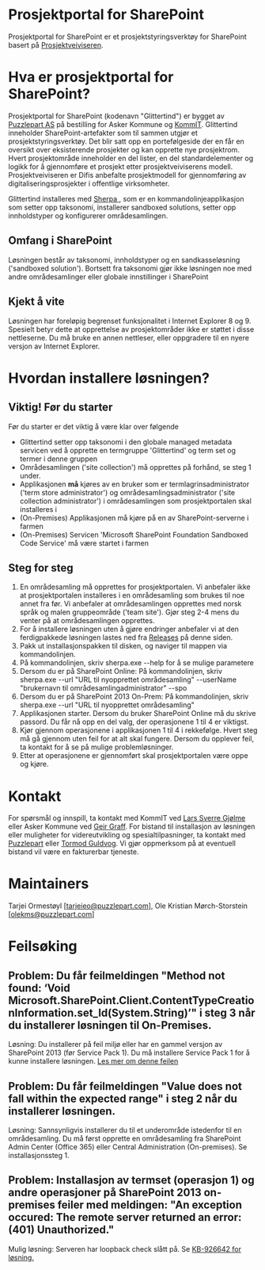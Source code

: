 ﻿Prosjektportal for SharePoint
=================

Prosjektportal for SharePoint er et prosjektstyringsverktøy for SharePoint basert på <a href="http://prosjektveiviseren.no">Prosjektveiviseren</a>. 

# Hva er prosjektportal for SharePoint?
Prosjektportal for SharePoint (kodenavn "Glittertind") er bygget av <a href="http://www.puzzlepart.com">Puzzlepart AS</a> på bestilling for Asker Kommune og <a href="http://www.ks.no/kommit">KommIT</a>. Glittertind inneholder SharePoint-artefakter som til sammen utgjør et prosjektstyringsverktøy. Det blir satt opp en portefølgeside der en får en oversikt over eksisterende prosjekter og kan opprette nye prosjektrom. Hvert prosjektområde inneholder en del lister, en del standardelementer og logikk for å gjennomføre et prosjekt etter prosjektveiviserens modell. Prosjektveiviseren er Difis anbefalte prosjektmodell for gjennomføring av digitaliseringsprosjekter i offentlige virksomheter.

Glittertind installeres med <a href="https://github.com/sharepoint-sherpa/sherpa">Sherpa </a>, som er en kommandolinjeapplikasjon som setter opp taksonomi, installerer sandboxed solutions, setter opp innholdstyper og konfigurerer områdesamlingen.

## Omfang i SharePoint
Løsningen består av taksonomi, innholdstyper og en sandkasseløsning ('sandboxed solution'). Bortsett fra taksonomi gjør ikke løsningen noe med andre områdesamlinger eller globale innstillinger i SharePoint

## Kjekt å vite
Løsningen har foreløpig begrenset funksjonalitet i Internet Explorer 8 og 9. Spesielt betyr dette at opprettelse av prosjektområder ikke er støttet i disse nettleserne. Du må bruke en annen nettleser, eller oppgradere til en nyere versjon av Internet Explorer.

# Hvordan installere løsningen?
## Viktig! Før du starter
Før du starter er det viktig å være klar over følgende
* Glittertind setter opp taksonomi i den globale managed metadata servicen ved å opprette en termgruppe 'Glittertind' og term set og termer i denne gruppen
* Områdesamlingen ('site collection') må opprettes på forhånd, se steg 1 under.
* Applikasjonen <strong>må</strong> kjøres av en bruker som er termlagrinsadministrator ('term store administrator') og områdesamlingsadministrator ('site collection administrator') i områdesamlingen som prosjektportalen skal installeres i
* (On-Premises) Applikasjonen må kjøre på en av SharePoint-serverne i farmen
* (On-Premises) Servicen 'Microsoft SharePoint Foundation Sandboxed Code Service' må være startet i farmen

## Steg for steg
1. En områdesamling må opprettes for prosjektportalen. Vi anbefaler ikke at prosjektportalen installeres i en områdesamling som brukes til noe annet fra før. Vi anbefaler at områdesamlingen opprettes med norsk språk og malen gruppeområde ('team site'). Gjør steg 2-4 mens du venter på at områdesamlingen opprettes.
2. For å installere løsningen uten å gjøre endringer anbefaler vi at den ferdigpakkede løsningen lastes ned fra <a href="https://github.com/prosjektstotte/sp-prosjektportal/releases">Releases</a> på denne siden. 
3. Pakk ut installasjonspakken til disken, og naviger til mappen via kommandolinjen.
4. På kommandolinjen, skriv sherpa.exe --help for å se mulige parametere
5. Dersom du er på SharePoint Online: På kommandolinjen, skriv sherpa.exe --url "URL til nyopprettet områdesamling" --userName "brukernavn til områdesamlingadministrator" --spo
5. Dersom du er på SharePoint 2013 On-Prem: På kommandolinjen, skriv sherpa.exe --url "URL til nyopprettet områdesamling"
6. Applikasjonen starter. Dersom du bruker SharePoint Online må du skrive passord. Du får nå opp en del valg, der operasjonene 1 til 4 er viktigst.
7. Kjør gjennom operasjonene i applikasjonen 1 til 4 i rekkefølge. Hvert steg må gå gjennom uten feil for at alt skal fungere. Dersom du opplever feil, ta kontakt for å se på mulige problemløsninger.
8. Etter at operasjonene er gjennomført skal prosjektportalen være oppe og kjøre.

# Kontakt
For spørsmål og innspill, ta kontakt med KommIT ved <a href="mailto:lars.sverre.gjolme@ks.no">Lars Sverre Gjølme</a> eller Asker Kommune ved <a href="mailto:Geir.Graff@asker.kommune.no">Geir Graff</a>. For bistand til installasjon av løsningen eller muligheter for videreutvikling og spesialtilpasninger, ta kontakt med <a href="mailto:support@puzzlepart.com">Puzzlepart</a> eller <a href="mailto:tormod.guldvog@puzzlepart.com">Tormod Guldvog</a>. Vi gjør oppmerksom på at eventuell bistand vil være en fakturerbar tjeneste.

# Maintainers
Tarjei Ormestøyl [<a href="mailto:tarjeieo@puzzlepart.com">tarjeieo@puzzlepart.com</a>], 
Ole Kristian Mørch-Storstein [<a href="mailto:olekms@puzzlepart.com">olekms@puzzlepart.com</a>]

# Feilsøking
## Problem: Du får feilmeldingen "Method not found: ‘Void Microsoft.SharePoint.Client.ContentTypeCreationInformation.set_Id(System.String)’" i steg 3 når du installerer løsningen til On-Premises.

Løsning: Du installerer på feil miljø eller har en gammel versjon av SharePoint 2013 (før Service Pack 1). Du må installere Service Pack 1 for å kunne installere løsningen. <a href="http://developeratwar.com/2014/10/you-get-an-exception-occured-method-not-found-void-microsoft-sharepoint-client-conten-ttypecreationinformation-set_idsystem-string">Les mer om denne feilen</a>

## Problem: Du får feilmeldingen "Value does not fall within the expected range" i steg 2 når du installerer løsningen.

Løsning: Sannsynligvis installerer du til et underområde istedenfor til en områdesamling. Du må først opprette en områdesamling fra SharePoint Admin Center (Office 365) eller Central Administration (On-premises). Se installasjonssteg 1.

## Problem: Installasjon av termset (operasjon 1) og andre operasjoner på SharePoint 2013 on-premises feiler med meldingen: "An exception occured: The remote server returned an error: (401) Unauthorized."

Mulig løsning: Serveren har loopback check slått på. Se <a href="http://support.microsoft.com/kb/926642/en-us?wa=wsignin1.0">KB-926642 for løsning.</a>
